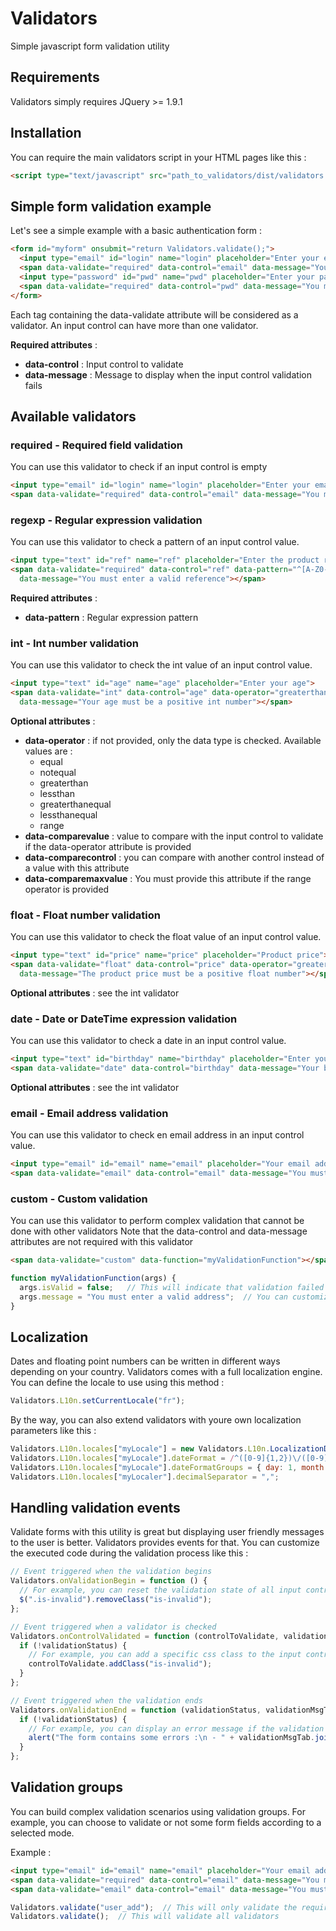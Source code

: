 # Validators

Simple javascript form validation utility

## Requirements

Validators simply requires JQuery >= 1.9.1

## Installation

You can require the main validators script in your HTML pages like this :

```html
<script type="text/javascript" src="path_to_validators/dist/validators.js"></script>
```

## Simple form validation example

Let's see a simple example with a basic authentication form :

```html
<form id="myform" onsubmit="return Validators.validate();">
  <input type="email" id="login" name="login" placeholder="Enter your email address">
  <span data-validate="required" data-control="email" data-message="You must enter your email address"></span>
  <input type="password" id="pwd" name="pwd" placeholder="Enter your password">
  <span data-validate="required" data-control="pwd" data-message="You must enter your password"></span>
</form>
```

Each tag containing the data-validate attribute will be considered as a validator.
An input control can have more than one validator.

__Required attributes__ :

* **data-control** : Input control to validate
* **data-message** : Message to display when the input control validation fails

## Available validators

### **required** - Required field validation

You can use this validator to check if an input control is empty

```html
<input type="email" id="login" name="login" placeholder="Enter your email address">
<span data-validate="required" data-control="email" data-message="You must enter your email address"></span>
```

### **regexp** - Regular expression validation

You can use this validator to check a pattern of an input control value.

```html
<input type="text" id="ref" name="ref" placeholder="Enter the product reference">
<span data-validate="required" data-control="ref" data-pattern="^[A-Z0-9]+$"
  data-message="You must enter a valid reference"></span>
```

__Required attributes__ :

* **data-pattern** : Regular expression pattern

### **int** - Int number validation

You can use this validator to check the int value of an input control value.

```html
<input type="text" id="age" name="age" placeholder="Enter your age">
<span data-validate="int" data-control="age" data-operator="greaterthan" data-comparevalue="0"
  data-message="Your age must be a positive int number"></span>
```

__Optional attributes__ :

* **data-operator** : if not provided, only the data type is checked. Available values are :
  * equal
  * notequal
  * greaterthan
  * lessthan
  * greaterthanequal
  * lessthanequal
  * range
* **data-comparevalue** : value to compare with the input control to validate if the data-operator attribute is provided
* **data-comparecontrol** : you can compare with another control instead of a value with this attribute
* **data-comparemaxvalue** : You must provide this attribute if the range operator is provided

### **float** - Float number validation

You can use this validator to check the float value of an input control value.

```html
<input type="text" id="price" name="price" placeholder="Product price">
<span data-validate="float" data-control="price" data-operator="greaterthan" data-comparevalue="0"
  data-message="The product price must be a positive float number"></span>
```

__Optional attributes__ : see the int validator

### **date** - Date or DateTime expression validation

You can use this validator to check a date in an input control value.

```html
<input type="text" id="birthday" name="birthday" placeholder="Enter your birthday">
<span data-validate="date" data-control="birthday" data-message="Your birthday must be a valid date"></span>
```

__Optional attributes__ : see the int validator

### **email** - Email address validation

You can use this validator to check en email address in an input control value.

```html
<input type="email" id="email" name="email" placeholder="Your email address">
<span data-validate="email" data-control="email" data-message="You must enter a valid email address"></span>
```

### **custom** - Custom validation

You can use this validator to perform complex validation that cannot be done with other validators
Note that the data-control and data-message attributes are not required with this validator

```html
<span data-validate="custom" data-function="myValidationFunction"></span>
```

```javascript
function myValidationFunction(args) {
  args.isValid = false;   // This will indicate that validation failed
  args.message = "You must enter a valid address";  // You can customize the validator message like that
}
```

## Localization

Dates and floating point numbers can be written in different ways depending on your country. Validators comes with a full localization engine.
You can define the locale to use using this method :

```javascript
Validators.L10n.setCurrentLocale("fr");
```

By the way, you can also extend validators with youre own localization parameters like this :

```javascript
Validators.L10n.locales["myLocale"] = new Validators.L10n.LocalizationData("myLocale");
Validators.L10n.locales["myLocale"].dateFormat = /^([0-9]{1,2})\/([0-9]{1,2})\/([0-9]{4,})(\s+([0-9]{1,2}):([0-9]{1,2})(:([0-9]{1,2}))?)?/;
Validators.L10n.locales["myLocale"].dateFormatGroups = { day: 1, month: 2, year: 3, hour: 5, minutes: 6, seconds: 8 };
Validators.L10n.locales["myLocaler"].decimalSeparator = ",";
```

## Handling validation events

Validate forms with this utility is great but displaying user friendly messages to the user is better. Validators provides events for that.
You can customize the executed code during the validation process like this :

```javascript
// Event triggered when the validation begins
Validators.onValidationBegin = function () {
  // For example, you can reset the validation state of all input controls
  $(".is-invalid").removeClass("is-invalid");
};

// Event triggered when a validator is checked
Validators.onControlValidated = function (controlToValidate, validationStatus) {
  if (!validationStatus) {
    // For example, you can add a specific css class to the input control if its validation fails
    controlToValidate.addClass("is-invalid");
  }
};

// Event triggered when the validation ends
Validators.onValidationEnd = function (validationStatus, validationMsgTab) {
  if (!validationStatus) {
    // For example, you can display an error message if the validation fails
    alert("The form contains some errors :\n - " + validationMsgTab.join("\n - "));
  }
};
```

## Validation groups

You can build complex validation scenarios using validation groups. For example, you can choose to validate or not some form fields according to a selected mode.

Example :

```html
<input type="email" id="email" name="email" placeholder="Your email address">
<span data-validate="required" data-control="email" data-message="You must enter an email address" data-validationgroup="user_add"></span>
<span data-validate="email" data-control="email" data-message="You must enter a valid email address"></span>
```

```javascript
Validators.validate("user_add");  // This will only validate the required validator
Validators.validate();  // This will validate all validators
```
